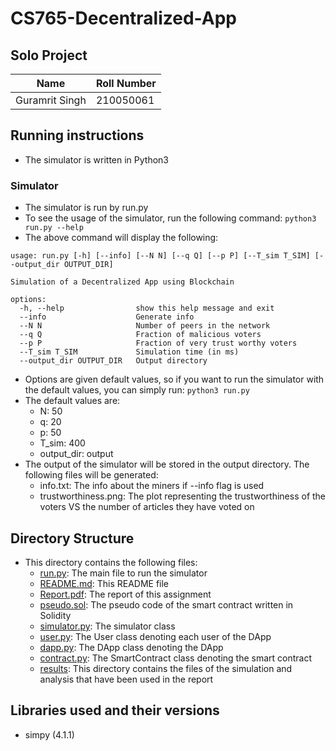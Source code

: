 # CS765-Decentralized-App

## Solo Project
| Name | Roll Number |
| --- | --- |
|Guramrit Singh | 210050061|

## Running instructions
- The simulator is written in Python3

### Simulator
- The simulator is run by run.py
- To see the usage of the simulator, run the following command:
```python3 run.py --help```
- The above command will display the following:
```
usage: run.py [-h] [--info] [--N N] [--q Q] [--p P] [--T_sim T_SIM] [--output_dir OUTPUT_DIR]

Simulation of a Decentralized App using Blockchain

options:
  -h, --help                show this help message and exit
  --info                    Generate info
  --N N                     Number of peers in the network
  --q Q                     Fraction of malicious voters
  --p P                     Fraction of very trust worthy voters
  --T_sim T_SIM             Simulation time (in ms)
  --output_dir OUTPUT_DIR   Output directory
```
- Options are given default values, so if you want to run the simulator with the default values, you can simply run:
```python3 run.py```
- The default values are:
    - N: 50
    - q: 20
    - p: 50
    - T_sim: 400
    - output_dir: output
- The output of the simulator will be stored in the output directory. The following files will be generated:
    - info.txt: The info about the miners if --info flag is used
    - trustworthiness.png: The plot representing the trustworthiness of the voters VS the number of articles they have voted on

## Directory Structure
- This directory contains the following files:
    - [run.py](run.py): The main file to run the simulator
    - [README.md](README.md): This README file
    - [Report.pdf](Report.pdf): The report of this assignment
    - [pseudo.sol](pseudo.sol): The pseudo code of the smart contract written in Solidity
    - [simulator.py](simulator.py): The simulator class
    - [user.py](user.py): The User class denoting each user of the DApp
    - [dapp.py](dapp.py): The DApp class denoting the DApp
    - [contract.py](contract.py): The SmartContract class denoting the smart contract
    - [results](results): This directory contains the files of the simulation and analysis that have been used in the report
 
## Libraries used and their versions
- simpy (4.1.1)
